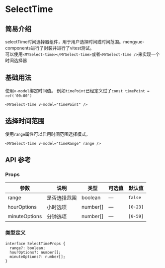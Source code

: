 # SelectTime
## 简易介绍
selectTime时间选择器组件，用于用户选择时间或时间范围。mengyue-components进行了封装并进行了vitest测试。<br />
可以使用`<MYSelect-time></MYSelect-time>`或者`<MYSelect-time />`来实现一个时间选择器

## 基础用法
使用`v-model`绑定时间值。
例如`timePoint`已经定义过了`const timePoint = ref('00:00')`
```vue
<MYSelect-time v-model="timePoint" />
```
<MYSelect-time v-model="timePoint" />

## 选择时间范围
使用`range`属性可以启用时间范围选择模式。
```vue
<MYSelect-time v-model="timeRange" range />
```
<MYSelect-time v-model="timeRange" range />


## API 参考

### Props

| 参数          | 说明         | 类型     | 可选值                              | 默认值  |
|--------------|-------------|---------|-----------------------------------|--------|
| range        | 是否选择范围 | boolean | —                               | `false` |
| hourOptions  | 小时选项     | number[] | —                               | `[0-23]` |
| minuteOptions| 分钟选项     | number[] | —                               | `[0-59]` |

### 类型定义
```vue
interface SelectTimeProps {
  range?: boolean;
  hourOptions?: number[];
  minuteOptions?: number[];
}
```